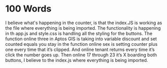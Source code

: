 # 100 Words
I believe what's happening in the counter, is that the index.JS is working as the file where everything is being imported. The functionality is happening in th app.js and style.css is handling all the styling for the buttons. The function online three in Aptos GIS is taking into variable discount and set counted equals you stay in the function online sex is setting counter plus one every time that it’s clipped. And online tenant returns every time it’s click the number goes up. Then online 17 through 23 it’s X boarding both buttons, I believe to the index.js where everything is being imported.
